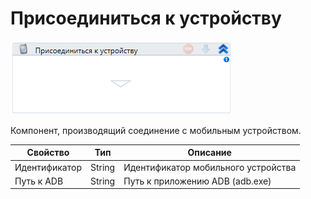 # Присоединиться к устройству

![](<../../../.gitbook/assets/image (409).png>)

Компонент, производящий соединение с мобильным устройством.

| Свойство      | Тип    | Описание                            |
| ------------- | ------ | ----------------------------------- |
| Идентификатор | String | Идентификатор мобильного устройства |
| Путь к ADB    | String | Путь к приложению ADB (adb.exe)     |


